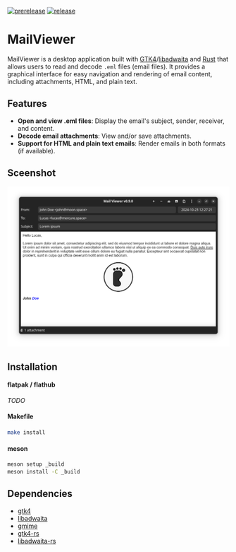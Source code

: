 [![prerelease](https://github.com/alescdb/mailviewer/actions/workflows/prerelease.yml/badge.svg)](https://github.com/alescdb/mailviewer/actions/workflows/prerelease.yml)
[![release](https://github.com/alescdb/mailviewer/actions/workflows/release.yml/badge.svg)](https://github.com/alescdb/mailviewer/actions/workflows/release.yml)

# MailViewer

MailViewer is a desktop application built with [GTK4](https://www.gtk.org/)/[libadwaita](https://gnome.pages.gitlab.gnome.org/libadwaita/doc/main/index.html) and [Rust](https://www.rust-lang.org/) that allows users to read and decode `.eml` files (email files). It provides a graphical interface for easy navigation and rendering of email content, including attachments, HTML, and plain text.

## Features

- **Open and view .eml files**: Display the email's subject, sender, receiver, and content.
- **Decode email attachments**: View and/or save attachments.
- **Support for HTML and plain text emails**: Render emails in both formats (if available).

## Sceenshot

![Screenshot](images/mailviewer.png)

## Installation

#### flatpak / flathub
*TODO*


#### Makefile

```bash
make install
```

#### meson

```bash
meson setup _build
meson install -C _build
```

## Dependencies

- [gtk4](https://docs.gtk.org/gtk4/)
- [libadwaita](https://gnome.pages.gitlab.gnome.org/libadwaita/doc/main/index.html)
- [gmime](https://github.com/jstedfast/gmime)
- [gtk4-rs](https://gtk-rs.org/gtk4-rs/git/book/)
- [libadwaita-rs](https://world.pages.gitlab.gnome.org/Rust/libadwaita-rs/)
